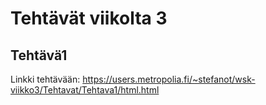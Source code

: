# Tehtävät viikolta 3
## Tehtävä1
Linkki tehtävään: https://users.metropolia.fi/~stefanot/wsk-viikko3/Tehtavat/Tehtava1/html.html
